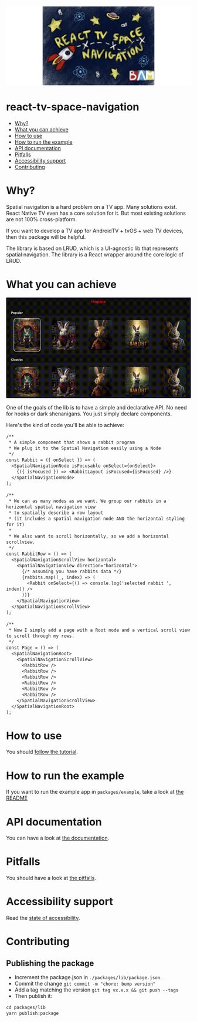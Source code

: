 ![banner](./docs/banner.png)

# react-tv-space-navigation

- [Why?](#why)
- [What you can achieve](#what-you-can-achieve)
- [How to use](#how-to-use)
- [How to run the example](#how-to-run-the-example)
- [API documentation](#api-documentation)
- [Pitfalls](#pitfalls)
- [Accessibility support](#accessibility-support)
- [Contributing](#contributing)

# Why?

Spatial navigation is a hard problem on a TV app. Many solutions exist. React Native TV even has a core solution for it.
But most existing solutions are not 100% cross-platform.

If you want to develop a TV app for AndroidTV + tvOS + web TV devices, then this package will be helpful.

The library is based on LRUD, which is a UI-agnostic lib that represents spatial navigation. The library is a React wrapper around
the core logic of LRUD.

# What you can achieve

![demo](./docs/demo.gif)

One of the goals of the lib is to have a simple and declarative API.
No need for hooks or dark shenanigans. You just simply declare components.

Here's the kind of code you'll be able to achieve:

```tsx
/**
 * A simple component that shows a rabbit program
 * We plug it to the Spatial Navigation easily using a Node
 */
const Rabbit = ({ onSelect }) => (
  <SpatialNavigationNode isFocusable onSelect={onSelect}>
    {({ isFocused }) => <RabbitLayout isFocused={isFocused} />}
  </SpatialNavigationNode>
);

/**
 * We can as many nodes as we want. We group our rabbits in a horizontal spatial navigation view
 * to spatially describe a row layout
 * (it includes a spatial navigation node AND the horizontal styling for it)
 *
 * We also want to scroll horizontally, so we add a horizontal scrollview.
 */
const RabbitRow = () => (
  <SpatialNavigationScrollView horizontal>
    <SpatialNavigationView direction="horizontal">
      {/* assuming you have rabbits data */}
      {rabbits.map((_, index) => (
        <Rabbit onSelect={() => console.log('selected rabbit ', index)} />
      ))}
    </SpatialNavigationView>
  </SpatialNavigationScrollView>
);

/**
 * Now I simply add a page with a Root node and a vertical scroll view to scroll through my rows.
 */
const Page = () => (
  <SpatialNavigationRoot>
    <SpatialNavigationScrollView>
      <RabbitRow />
      <RabbitRow />
      <RabbitRow />
      <RabbitRow />
      <RabbitRow />
      <RabbitRow />
    </SpatialNavigationScrollView>
  </SpatialNavigationRoot>
);
```

# How to use

You should [follow the tutorial](./docs/tutorial.md).

# How to run the example

If you want to run the example app in `packages/example`, take a look at [the README](./packages/example/README.md)

# API documentation

You can have a look at [the documentation](./docs/api.md).

# Pitfalls

You should have a look at [the pitfalls](./docs/pitfalls.md).

# Accessibility support

Read the [state of accessibility](./docs/accessibility.md).

# Contributing

## Publishing the package

- Increment the package.json in `./packages/lib/package.json`.
- Commit the change `git commit -m "chore: bump version"`
- Add a tag matching the version `git tag vx.x.x && git push --tags`
- Then publish it:

```
cd packages/lib
yarn publish:package
```
